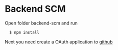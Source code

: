 # Backend SCM
Open folder backend-scm and run

```
  $ npm install
```

Next you need create a OAuth application to [github](https://github.com/settings/developers)
